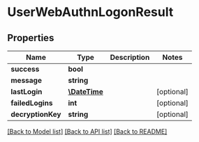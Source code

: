 # UserWebAuthnLogonResult

## Properties
Name | Type | Description | Notes
------------ | ------------- | ------------- | -------------
**success** | **bool** |  | 
**message** | **string** |  | 
**lastLogin** | [**\DateTime**](\DateTime.md) |  | [optional] 
**failedLogins** | **int** |  | [optional] 
**decryptionKey** | **string** |  | [optional] 

[[Back to Model list]](../README.md#documentation-for-models) [[Back to API list]](../README.md#documentation-for-api-endpoints) [[Back to README]](../README.md)


